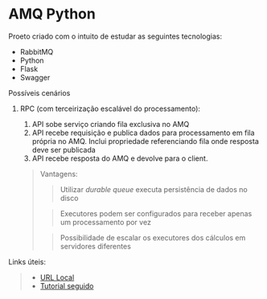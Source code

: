 # AMQ Python
Proeto criado com o intuito de estudar as seguintes tecnologias:
* RabbitMQ
* Python
* Flask
* Swagger

Possíveis cenários 

1. RPC (com terceirização escalável do processamento):
    1. API sobe serviço criando fila exclusiva no AMQ
    2. API recebe requisição e publica dados para processamento em fila própria no AMQ. Inclui propriedade referenciando fila onde resposta deve ser publicada
    3. API recebe resposta do AMQ e devolve para o client.
    
    >  Vantagens: 
    >> Utilizar _durable queue_ executa persistência de dados no disco
    >
    >> Executores podem ser configurados para receber apenas um processamento por vez
    >
    >> Possibilidade de escalar os executores dos cálculos em servidores diferentes

Links úteis:
> * [URL Local](http://localhost:15672)
> * [Tutorial seguido](https://www.rabbitmq.com/tutorials/tutorial-six-python.html)
